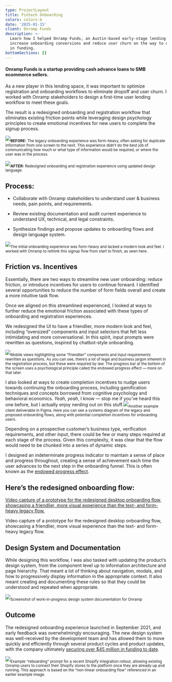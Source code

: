 ```yaml
---
type: ProjectLayout
title: Fintech Onboarding
colors: colors-b
date: '2025-01-15'
client: Onramp Funds
description: >-
  Learn how I helped Onramp Funds, an Austin-based early-stage lending startup,
  increase onboarding conversions and reduce user churn on the way to over $45M
  in funding.
bottomSections: []
---
```

#### Onramp Funds is a startup providing cash advance loans to SMB ecommerce sellers.

As a new player in this lending space, it was important to optimize registration and onboarding workflows to eliminate dropoff and user churn. I worked with Onramp stakeholders to design a first-time user lending workflow to meet these goals.

The result is a redesigned onboarding and registration workflow that eliminates existing friction points while leveraging design psychology principles to create emotional incentives for new users to complete the signup process.

![](/images/onramp-onboarding-before.png)<sub>**BEFORE:**</sub><sub> The legacy onboarding experience was form-heavy, often asking for duplicate information from one screen to the next. This experience didn’t do the best job of communicating how much or what type of information would be required, or where the user was in the process.</sub>

![](/images/onramp-onboarding-after.png)**<sub>AFTER:</sub>**<sub> Redesigned onboarding and registration experience using updated design language.</sub>

## Process:

*   Collaborate with Onramp stakeholders to understand user & business needs, pain points, and requirements.

*   Review existing documentation and audit current experience to understand UX, technical, and legal constraints.

*   Synthesize findings and propose updates to onboarding flows and design language system.

![](/images/onramp-onboarding-figma.png)<sub>The initial onboarding experience was form-heavy and lacked a modern look and feel. I worked with Onramp to rethink this signup flow from start to finish, as seen here.</sub>

## Friction vs. Incentives

Essentially, there are two ways to streamline new user onboarding: reduce friction, or introduce incentives for users to continue forward. I identified several opportunities to reduce the number of form fields overall and create a more intuitive task flow.

Once we aligned on this streamlined experienced, I looked at ways to further reduce the emotional friction associated with these types of onboarding and registration experiences.

We redesigned the UI to have a friendlier, more modern look and feel, including “oversized” components and input selectors that felt less intimidating and more conversational. In this spirit, input prompts were rewritten as questions, inspired by chatbot-style onboarding.

![](/images/onramp-mobile\(1\).png)<sub>Mobile views highlighting some “friendlier” components and input requirements rewritten as questions. As you can see, there’s a lot of legal and business jargon inherent in the registration process, but these were required by law. The progress bar at the bottom of the screen uses a psychological principle called the endowed progress effect — more on that later.</sub>

I also looked at ways to create completion incentives to nudge users towards continuing the onboarding process, including gamification techniques and concepts borrowed from cognitive psychology and behavioral economics. *Yeah, yeah*, I know — stop me if you’ve heard this one before, but I actually enjoy nerding out on this stuff.![](/images/onramp-deliverable-figma.png)<sub>Another example client deliverable in Figma. Here you can see a systems diagram of the legacy and proposed onboarding flows, along with potential completion incentives for onboarding users.</sub>

Depending on a prospective customer’s business type, verification requirements, and other input, there could be few or many steps required at each stage of the process. Given this complexity, it was clear that the flow would need to be chunked into a series of dynamic steps.

I designed an indeterminate progress indicator to maintain a sense of place and progress throughout, creating a sense of achievement each time the user advances to the next step in the onboarding funnel. This is often known as the [endowed progress effect](https://www.jstor.org/stable/10.1086/500480).

## Here’s the redesigned onboarding flow:

[Video capture of a prototype for the redesigned desktop onboarding flow, showcasing a friendlier, more visual experience than the text- and form-heavy legacy flow.](https://youtu.be/0hpJXZT10-M)

Video capture of a prototype for the redesigned desktop onboarding flow, showcasing a friendlier, more visual experience than the text- and form-heavy legacy flow.

## Design System and Documentation

While designing this workflow, I was also tasked with updating the product’s design system, from the component level up to information architecture and page hierarchy. That meant a lot of thinking about navigation, modals, and how to progressively display information in the appropriate context. It also meant creating and documenting these rules so that they could be understood and repeated when appropriate.

![](/images/onramp-figma-design-system.png)<sub>Screenshot of work-in-progress design system documentation for Onramp</sub>

## Outcome

The redesigned onboarding experience launched in September 2021, and early feedback was overwhelmingly encouraging. The new design system was well-received by the development team and has allowed them to move quickly and efficiently through several product cycles and product updates, with the company ultimately [securing over $45 million in funding to date](https://www.crunchbase.com/organization/onramp-funds).

![](/images/onramp-shopify-integration-reboarding.png)<sub>Example “reboarding” prompt for a recent Shopify integration rollout, allowing existing Onramp users to connect their Shopify stores to the platform once they are already up and running. This approach is based on the “non-linear onboarding flow” referenced in an earlier example image.</sub>


